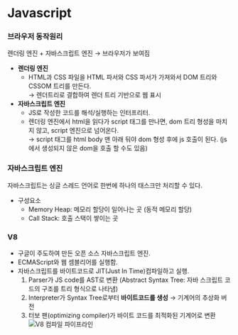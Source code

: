 # Javascript

### 브라우저 동작원리
렌더링 엔진 + 자바스크립트 엔진 → 브라우저가 보여짐
* **렌더링 엔진**  
  - HTML과 CSS 파일을 HTML 파서와 CSS 파서가 가져와서 DOM 트리와 CSSOM 트리를 만든다.  
    → 렌더트리로 결합하여 렌더 트리 기반으로 웹 표시
* **자바스크립트 엔진**  
  - JS로 작성한 코드를 해석/실행하는 인터프리터.  
  - 렌더링 엔진에서 html을 읽다가 script 태그를 만나면, dom 트리 형성을 마치지 않고, script 엔진으로 넘어온다.  
    → script 태그를 html body 맨 아래 둬야 dom 형성 후에 js 호출이 된다. (js에서 생성되지 않은 dom을 호출 할 수도 있음)  

### 자바스크립트 엔진
자바스크립트는 싱글 스레드 언어로 한번에 하나의 태스크만 처리할 수 있다.  
* 구성요소
  - Memory Heap: 메모리 할당이 일어나는 곳 (동적 메모리 할당)
  - Call Stack: 호출 스택이 쌓이는 곳

### V8
- 구글이 주도하여 만든 오픈 소스 자바스크립트 엔진.
- ECMAScript와 웹 셈블리어를 실행함.
- 자바스크립트를 바이트코드로 JIT(Just In Time)컴파일하고 실행.
  1. Parser가 JS code를 AST로 변환
     (Abstract Syntax Tree: 자바 스크립트 코드의 구조를 트리 형식으로 나타냄)
  2. Interpreter가 Syntax Tree로부터 **바이트코드를 생성** → 기계어의 추상화 버전
  3. 터보 팬(optimizing compiler)가 바이트 코드를 최적화된 기계어로 변환
  ![V8 컴파일 파이프라인](https://miro.medium.com/max/700/1*ZIH_wjqDfZn6NRKsDi9mvA.png)
  
